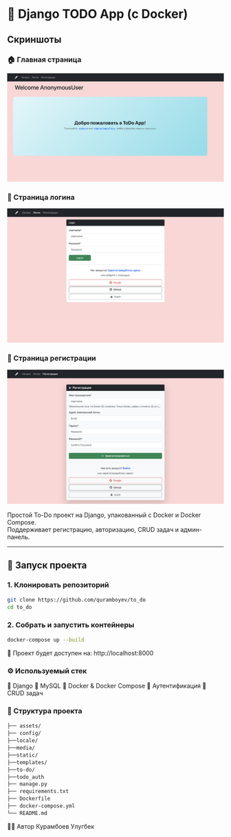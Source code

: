 # 📝 Django TODO App (с Docker)

## Скриншоты

### 🏠 Главная страница
![Главная](screenshots/homepage.png)

### 🔐 Страница логина
![Логин](screenshots/login.png)

### 🔐 Страница регистрации
![Логин](screenshots/registr.png)


Простой To-Do проект на Django, упакованный с Docker и Docker Compose.  
Поддерживает регистрацию, авторизацию, CRUD задач и админ-панель.

---

## 🚀 Запуск проекта

### 1. Клонировать репозиторий

```bash
git clone https://github.com/quramboyev/to_do
cd to_do
```

### 2. Собрать и запустить контейнеры

```bash
docker-compose up --build
```

🐳 Проект будет доступен на: http://localhost:8000

### ⚙️ Используемый стек
🐍 Django 
🐬 MySQL 
🐳 Docker & Docker Compose
🔐 Аутентификация 
📝 CRUD задач

### 📁 Структура проекта

```bash
├── assets/            
├── config/
├──locale/
├──media/
├──static/
├──templates/
├──to-do/
├──todo_auth
├── manage.py
├── requirements.txt
├── Dockerfile
├── docker-compose.yml
└── README.md

```

🧑‍💻 Автор
Курамбоев Улугбек
